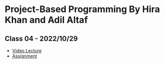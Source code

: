 # Project-Based Programming By Hira Khan and Adil Altaf

## Class 04 - 2022/10/29

- [Video Lecture](https://youtu.be/q0MV_alZXis)
- [Assignment](../assignments/class_04-20221029/)
